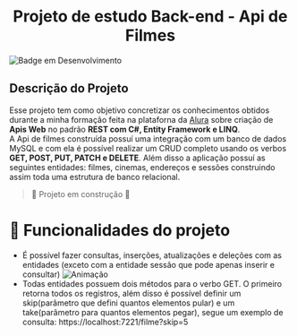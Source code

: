<h1 align="center"> Projeto de estudo Back-end - Api de Filmes </h1>

![Badge em Desenvolvimento](http://img.shields.io/static/v1?label=STATUS&message=EM%20DESENVOLVIMENTO&color=GREEN&style=for-the-badge)<br>

## Descrição do Projeto
Esse projeto tem como objetivo concretizar os conhecimentos obtidos durante a minha formação feita na plataforna da <a href="https://www.alura.com.br/">Alura</a> sobre criação de **Apis Web** no padrão **REST com C#, Entity Framework e LINQ**.<br>
A Api de filmes construída possuí uma integração com um banco de dados MySQL e com ela é possível realizar um CRUD completo usando os verbos **GET, POST, PUT, PATCH e DELETE**. Além disso a aplicação possuí as seguintes entidades: filmes, cinemas, endereços e sessões construindo assim toda uma estrutura de banco relacional.

> :construction: Projeto em construção :construction:

# :hammer: Funcionalidades do projeto
- É possível fazer consultas, inserções, atualizações e deleções com as entidades (exceto com a entidade sessão que pode apenas inserir e consultar)
![Animação](https://github.com/Joao-Marcelo-B/Filmes-Api/assets/113398296/2ac8d966-feac-4be8-9bb2-a66eaec6cc79)
- Todas entidades possuem dois métodos para o verbo GET. O primeiro retorna todos os registros, além disso é possível definir um skip(parâmetro que defini quantos elementos pular) e um take(parâmetro para quantos elementos pegar), segue um exemplo de consulta: https://localhost:7221/filme?skip=5




